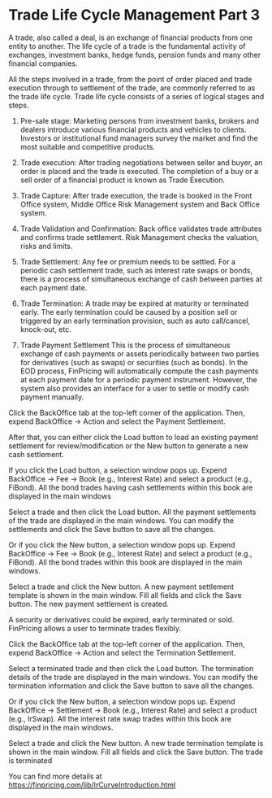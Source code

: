 # Trade Life Cycle Management Part 3

A trade, also called a deal, is an exchange of financial products from one entity to another. The life cycle of a trade is the fundamental activity of exchanges, investment banks, hedge funds, pension funds and many other financial companies.

 All the steps involved in a trade, from the point of order placed and trade execution through to settlement of the trade, are commonly referred to as the trade life cycle. Trade life cycle consists of a series of logical stages and steps.

1.	Pre-sale stage: Marketing persons from investment banks, brokers and dealers introduce various financial products and vehicles to clients. Investors or institutional fund managers survey the market and find the most suitable and competitive products.
2.	Trade execution: After trading negotiations between seller and buyer, an order is placed and the trade is executed. The completion of a buy or a sell order of a financial product is known as Trade Execution.
3.	Trade Capture: After trade execution, the trade is booked in the Front Office system, Middle Office Risk Management system and Back Office system.
4.	Trade Validation and Confirmation: Back office validates trade attributes and confirms trade settlement. Risk Management checks the valuation, risks and limits.
5.	Trade Settlement: Any fee or premium needs to be settled. For a periodic cash settlement trade, such as interest rate swaps or bonds, there is a process of simultaneous exchange of cash between parties at each payment date.
6.	Trade Termination: A trade may be expired at maturity or terminated early. The early termination  could be caused by a position sell or triggered by an early termination provision, such as auto call/cancel, knock-out, etc.

1.	Trade Payment Settlement
This is the process of simultaneous exchange of cash payments or assets periodically between two parties for derivatives (such as swaps) or securities (such as bonds). In the EOD process, FinPricing will automatically compute the cash payments at each payment date for a periodic payment instrument. However, the system also provides an interface for a user to settle or modify cash payment manually.

Click the BackOffice tab at the top-left corner of the application. Then, expend BackOffice -> Action and select the Payment Settlement.

After that, you can either click the Load button to load an existing payment settlement for review/modification or the New button to generate a new cash settlement.

If you click the Load button, a selection window pops up. Expend BackOffice -> Fee -> Book (e.g., Interest Rate) and select a product (e.g., FiBond). All the bond trades having cash settlements within this book are displayed in the main windows

Select a trade and then click the Load button. All the payment settlements of the trade are displayed in the main windows. You can modify the settlements and click the Save button to save all the changes.

Or if you click the New button, a selection window pops up. Expend BackOffice -> Fee -> Book (e.g., Interest Rate) and select a product (e.g., FiBond). All the bond trades within this book are displayed in the main windows.

Select a trade and click the New button. A new payment settlement template is shown in the main window. Fill all fields and click the Save button. The new payment settlement is created.

A security or derivatives could be expired, early terminated or sold. FinPricing allows a user to terminate trades flexibly. 

Click the BackOffice tab at the top-left corner of the application. Then, expend BackOffice -> Action and select the Termination Settlement.

Select a terminated trade and then click the Load button. The termination details of the trade are displayed in the main windows. You can modify the termination information and click the Save button to save all the changes.

Or if you click the New button, a selection window pops up. Expend BackOffice -> Settlement -> Book (e.g., Interest Rate) and select a product (e.g., IrSwap). All the interest rate swap trades within this book are displayed in the main windows.

Select a trade and click the New button. A new trade termination template is shown in the main window. Fill all fields and click the Save button. The trade is terminated



You can find more details at
https://finpricing.com/lib/IrCurveIntroduction.html

